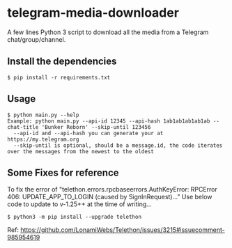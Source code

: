 # telegram-media-downloader

A few lines Python 3 script to download all the media from a Telegram chat/group/channel.

## Install the dependencies

```
$ pip install -r requirements.txt
```

## Usage

```
$ python main.py --help
Example: python main.py --api-id 12345 --api-hash 1ab1ab1ab1ab1ab --chat-title 'Bunker Reborn' --skip-until 123456
  --api-id and --api-hash you can generate your at https://my.telegram.org
  --skip-until is optional, should be a message.id, the code iterates over the messages from the newest to the oldest
```

## Some Fixes for reference
To fix the error of "telethon.errors.rpcbaseerrors.AuthKeyError: RPCError 406: UPDATE_APP_TO_LOGIN (caused by SignInRequest)..."
Use below code to update to v-1.25++ at the time of writing...

```
$ python3 -m pip install --upgrade telethon
```
Ref: https://github.com/LonamiWebs/Telethon/issues/3215#issuecomment-985954619
